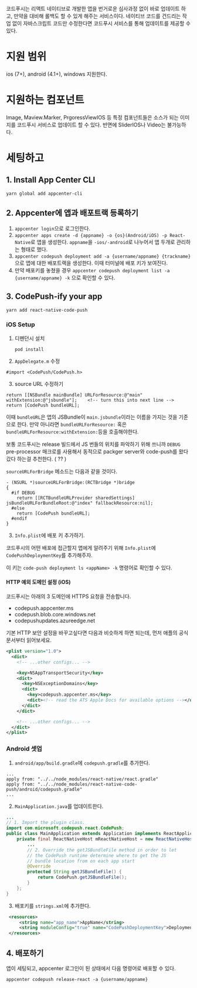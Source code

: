코드푸시는 리액트 네이티브로 개발한 앱을 번거로운 심사과정 없이 바로 업데이트 하고, 만약을 대비해 롤백도 할 수 있게 해주는 서비스이다. 네이티브 코드를 건드리는 작업 없이 자바스크립트 코드만 수정한다면 코드푸시 서비스를 통해 업데이트를 제공할 수 있다.

# 지원 범위

ios (7+), android (4.1+), windows 지원한다.

# 지원하는 컴포넌트

Image, Maview.Marker, PrgoressViewIOS 등 특정 컴포넌트들은 소스가 되는 이미지를 코드푸시 서비스로 업데이트 할 수 있다. 반면에 SliderIOS나 Video는 불가능하다.

# 세팅하고 

## 1. Install App Center CLI

```
yarn global add appcenter-cli
```

## 2. Appcenter에 앱과 배포트랙 등록하기

1. `appcenter login`으로 로그인한다.
1. `appcenter apps create -d {appname} -o {os}(Android/iOS) -p React-Native`로  앱을 생성한다. `appname`을 `-ios/-android`로 나누어서 앱 두개로 관리하는 형태로 했다.
1. `appcenter codepush deployment add -a {username/appname} {trackname}` 으로 앱에 대한 배포트랙을 생성한다. 이때 터미널에 배포 키가 보여진다.
1. 만약 배포키를 놓쳤을 경우 `appcenter codepush deployment list -a {username/appname} -k` 으로 확인할 수 있다.

## 3. CodePush-ify your app

```
yarn add react-native-code-push
```
### iOS Setup

1. 디펜던시 설치

   `pod install`

2. `AppDelegate.m` 수정

```obj-c
#import <CodePush/CodePush.h>
```

3. source URL 수정하기

```obj-c
return [[NSBundle mainBundle] URLForResource:@"main" withExtension:@"jsbundle"];    <!-- turn this into next line -->
return [CodePush bundleURL];
```

이때 `bundleURL`은 앱의 JSBundle이 `main.jsbundle`이라는 이름을 가지는 것을 기준으로 한다. 만약 아니라면 `bundleURLForResource:` 혹은 `bundleURLForResource:withExtension:`등을 호출해야한다.

보통 코드푸시는 release 빌드에서 JS 번들의 위치를 파악하기 위해 쓰니까 `DEBUG` pre-processor 매크로를 사용해서 동적으로 packger server와 code-push를 왔다갔다 하는걸 추천한다. ( ?? )

`sourceURLForBridge` 메소드는 다음과 같을 것이다.

```obj-c
- (NSURL *)sourceURLForBridge:(RCTBridge *)bridge
{
  #if DEBUG
    return [[RCTBundleURLProvider sharedSettings] jsBundleURLForBundleRoot:@"index" fallbackResource:nil];
  #else
    return [CodePush bundleURL];
  #endif
}
```

3. `Info.plist`에 배포 키 추가하기.

코드푸시의 어떤 배포에 접근할지 앱에게 알려주기 위해 `Info.plist`에 `CodePushDeploymentKey`를 추가해주자.

이 키는 `code-push deployment ls <appName> -k` 명령어로 확인할 수 있다.

#### HTTP 예외 도메인 설정 (iOS)

코드푸시는 아래의 3 도메인에 HTTPS 요청을 전송합니다.

- codepush.appcenter.ms
- codepush.blob.core.windows.net
- codepushupdates.azureedge.net

기본 HTTP 보안 설정을 바꾸고싶다면 다음과 비슷하게 하면 되는데, 먼저 애플의 공식문서부터 읽어보세요.

```xml
<plist version="1.0">
  <dict>
    <!-- ...other configs... -->

    <key>NSAppTransportSecurity</key>
    <dict>
      <key>NSExceptionDomains</key>
      <dict>
        <key>codepush.appcenter.ms</key>
        <dict><!-- read the ATS Apple Docs for available options --></dict>
      </dict>
    </dict>

    <!-- ...other configs... -->
  </dict>
</plist>
```


### Android 셋업

1. `android/app/build.gradle`에 `codepush.gradle`를 추가한다.

```Gradle
...
apply from: "../../node_modules/react-native/react.gradle"
apply from: "../../node_modules/react-native-code-push/android/codepush.gradle"
...
```

2. `MainApplication.java`를 업데이트한다.

```java
...
// 1. Import the plugin class.
import com.microsoft.codepush.react.CodePush;
public class MainApplication extends Application implements ReactApplication {
    private final ReactNativeHost mReactNativeHost = new ReactNativeHost(this) {
        ...
        // 2. Override the getJSBundleFile method in order to let
        // the CodePush runtime determine where to get the JS
        // bundle location from on each app start
        @Override
        protected String getJSBundleFile() {
            return CodePush.getJSBundleFile();
        }
    };
}
```

3. 배포키를 `strings.xml`에 추가한다.

```xml
 <resources>
     <string name="app_name">AppName</string>
     <string moduleConfig="true" name="CodePushDeploymentKey">DeploymentKey</string>
 </resources>
```

## 4. 배포하기

앱이 세팅되고, appcenter 로그인이 된 상태에서 다음 명령어로 배포할 수 있다.
```
appcenter codepush release-react -a {username/appname}
```

